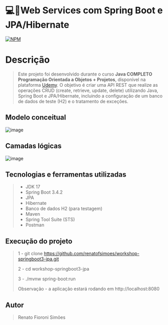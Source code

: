 # 💻🍃Web Services com Spring Boot e JPA/Hibernate
[![NPM](https://img.shields.io/npm/l/react)](https://github.com/renatofsimoes/workshop-springboot3-jpa/blob/main/LICENSE)
# Descrição
>Este projeto foi desenvolvido durante o curso **Java COMPLETO Programação Orientada a Objetos + Projetos**, disponível na plataforma [Udemy](https://www.udemy.com/). O objetivo é criar uma API REST que realize as operações CRUD 
(create, retrieve, update, delete) utilizando Java, Spring Boot e JPA/Hibernate, incluindo a configuração de um banco de dados de teste (H2) e o tratamento de exceções.
## Modelo conceitual
![image](https://github.com/user-attachments/assets/2eabf37a-f675-4516-b454-7ad11b7be5c5)
## Camadas lógicas
![image](https://github.com/user-attachments/assets/70227e4e-046e-4915-bfb6-d72799c46a99)
## Tecnologias e ferramentas utilizadas
> - JDK 17
> - Spring Boot 3.4.2
> - JPA
> - Hibernate
> - Banco de dados H2 (para testagem)
> - Maven
> - Spring Tool Suite (STS)
> - Postman
## Execução do projeto
> 1 - git clone https://github.com/renatofsimoes/workshop-springboot3-jpa.git
> 
> 2 - cd workshop-springboot3-jpa
> 
> 3 - ./mvnw spring-boot:run
> 
> Observação - a aplicação estará rodando em http://localhost:8080
## Autor
> Renato Fioroni Simões

